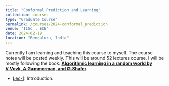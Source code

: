 ```yaml
---
title: "Conformal Prediction and Learning"
collection: courses
type: "Graduate Course"
permalink: /courses/2024-conformal_prediction
venue: "IISc , ECE"
date: 2024-02-19
location: "Bengaluru, India"
---
```


Currently I am learning and teaching this course to myself. The course notes will be posted weekly. This will be around 52 lectures course. I will be mostly following the book: [**Algorithmic learning in a random world by V.Vovk, A.Gammerman, and G.Shafer**](https://alrw.net/).

- [Lec-1](https://drive.google.com/drive/folders/1CStQPaQJYOXyokzoKSrOyBbt9g13Gar3): Introduction.